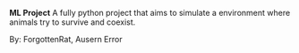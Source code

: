 **ML Project**
A fully python project that aims to simulate a environment where animals try to survive and coexist. 

By: ForgottenRat, Ausern Error
